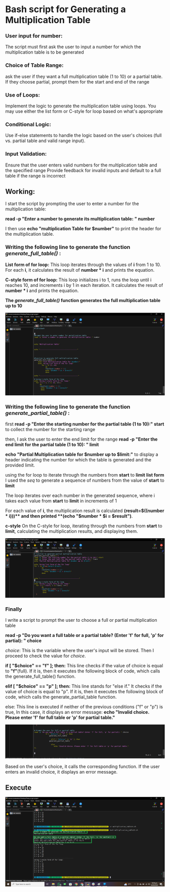 # Bash script for Generating a Multiplication Table

### User input for number: 
The script must first ask the user to input a number for which the multiplication table is to be generated 

### Choice of Table Range: 
ask the user if they want a full multiplication table (1 to 10) or a partial table. If they choose partial, prompt them for the start and end of the range

### Use of Loops:
Implement the logic to generate the multiplication table using loops. You may use either the list form or C-style for loop based on what's appropriate

### Conditional Logic: 
Use if-else statements to handle the logic based on the user's choices (full vs. partial table and valid range input).

### Input Validation: 
Ensure that the user enters valid numbers for the multiplication table and the specified range Provide feedback for invalid inputs and default to a full table if the range is incorrect

## Working: 
I start the script by prompting the user to enter a number for the multiplication table:

**read -p "Enter a number to generate its multiplication table: " number**

I then use **echo "multiplication Table for $number"** to print the header for the multiplication table.

### Writing the following line to generate the function *generate_full_table()* :

**List form of for loop:**
This loop iterates through the values of **i** from 1 to 10.
For each **i**, it calculates the result of **number * i** and prints the equation.

**C-style form of for loop:**
This loop initializes i to 1, runs the loop until i reaches 10, and increments i by 1 in each iteration.
It calculates the result of **number * i** and prints the equation.

**The *generate_full_table()* function generates the full multiplication table up to 10**

![screenhshoot of the above step](image/MultiplicationT.png)

### Writing the following line to generate the function *generate_partial_table()* :

first **read -p "Enter the starting number for the partial table (1 to 10):" start** to collect the number for the starting range

then, I ask the user to enter the end limit for the range
**read -p "Enter the end limit for the partial table (1 to 10): " limit**

**echo "Partial Multiplication table for $number up to $limit:"** to display a header indicating the number for which the table is generated and the provided limit.

using the for loop to iterate through the numbers from **start** to **limit**
**list form**
I used the *seq* to generate a sequence of numbers from the value of **start** to **limit**

The loop iterates over each number in the generated sequence, where i takes each value from **start** to **limit** in increments of 1

For each value of **i**, the multiplication result is calculated **(result=$((number * i)))** and then printed **(echo "$number * $i = $result")**.

**c-style**
 On the C-style for loop, iterating through the numbers from **start** to **limit**, calculating the multiplication results, and displaying them.
 
 ![screenshot of the above step](image/Functions.png)

### Finally
I write a script to prompt the user to choose a full or partial multiplication table 

**read -p "Do you want a full table or a partial table? (Enter 'f' for full, 'p' for partial): " choice**

*choice*: This is the variable where the user's input will be stored.
Then I proceed to check the value for *choice*.

**if [ "$choice" == "f" ]; then:** This line checks if the value of choice is equal to **"f"**(full). If it is, then it executes the following block of code, which calls the generate_full_table() function.

**elif [ "$choice" == "p" ]; then:** This line stands for "else if." It checks if the value of choice is equal to "p". If it is, then it executes the following block of code, which calls the generate_partial_table function.

else: This line is executed if neither of the previous conditions ("f" or "p") is true, In this case, it displays an error message:
**echo "Invalid choice. Please enter 'f' for full table or 'p' for partial table."**

![screenshot of the above step](image/choice.png)


Based on the user's choice, it calls the corresponding function.
If the user enters an invalid choice, it displays an error message.

## Execute
![screenshot of the above step](image/Test.png)




